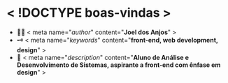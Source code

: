 # < !DOCTYPE boas-vindas >

- 👨‍💻 < meta name="*author*" content="**Joel dos Anjos**" >
- 🗝 < meta name="*keywords*" content="**front-end, web development, design**" >
- 💬 < meta name="*description*" content="**Aluno de Análise e Desenvolvimento de Sistemas, aspirante a front-end com ênfase em design**" >
